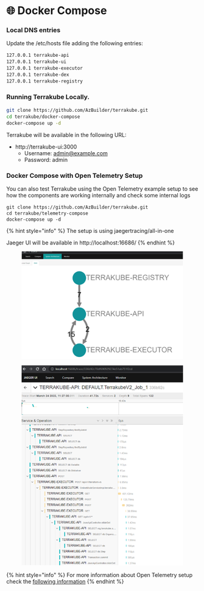 # 🌐 Docker Compose

### Local DNS entries

Update the /etc/hosts file adding the following entries:

```bash
127.0.0.1 terrakube-api
127.0.0.1 terrakube-ui
127.0.0.1 terrakube-executor
127.0.0.1 terrakube-dex
127.0.0.1 terrakube-registry
```

### Running Terrakube Locally.

```bash
git clone https://github.com/AzBuilder/terrakube.git
cd terrakube/docker-compose
docker-compose up -d
```

Terrakube will be available in the following URL:

* http://terrakube-ui:3000
  * Username: admin@example.com
  * Password: admin

### Docker Compose with Open Telemetry  Setup

You can also test Terrakube using the Open Telemetry example setup to see how the components are working internally and check some internal logs

```
git clone https://github.com/AzBuilder/terrakube.git
cd terrakube/telemetry-compose
docker-compose up -d
```

{% hint style="info" %}
The setup is using jaegertracing/all-in-one

Jaeger UI will be available in http://localhost:16686/
{% endhint %}

<figure><img src="../.gitbook/assets/image (1).png" alt=""><figcaption></figcaption></figure>

<figure><img src="../.gitbook/assets/image.png" alt=""><figcaption></figcaption></figure>

{% hint style="info" %}
For more information about Open Telemetry setup check the [following information](deployment/open-telemetry.md)
{% endhint %}
